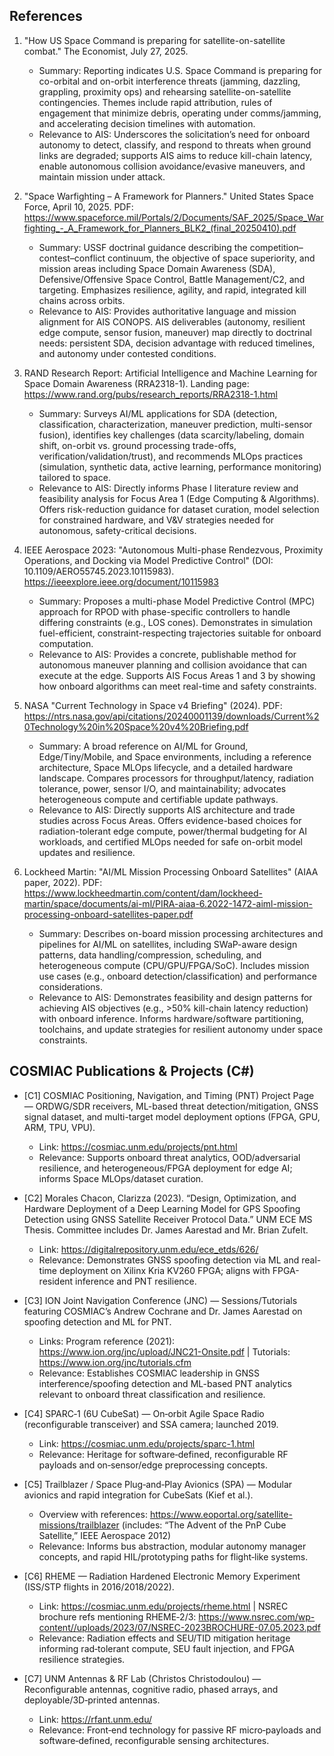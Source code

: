 ## References

1. "How US Space Command is preparing for satellite-on-satellite combat." The Economist, July 27, 2025.
   - Summary: Reporting indicates U.S. Space Command is preparing for co-orbital and on-orbit interference threats (jamming, dazzling, grappling, proximity ops) and rehearsing satellite-on-satellite contingencies. Themes include rapid attribution, rules of engagement that minimize debris, operating under comms/jamming, and accelerating decision timelines with automation.
   - Relevance to AIS: Underscores the solicitation’s need for onboard autonomy to detect, classify, and respond to threats when ground links are degraded; supports AIS aims to reduce kill-chain latency, enable autonomous collision avoidance/evasive maneuvers, and maintain mission under attack.

2. "Space Warfighting – A Framework for Planners." United States Space Force, April 10, 2025. PDF: https://www.spaceforce.mil/Portals/2/Documents/SAF_2025/Space_Warfighting_-_A_Framework_for_Planners_BLK2_(final_20250410).pdf
   - Summary: USSF doctrinal guidance describing the competition–contest–conflict continuum, the objective of space superiority, and mission areas including Space Domain Awareness (SDA), Defensive/Offensive Space Control, Battle Management/C2, and targeting. Emphasizes resilience, agility, and rapid, integrated kill chains across orbits.
   - Relevance to AIS: Provides authoritative language and mission alignment for AIS CONOPS. AIS deliverables (autonomy, resilient edge compute, sensor fusion, maneuver) map directly to doctrinal needs: persistent SDA, decision advantage with reduced timelines, and autonomy under contested conditions.

3. RAND Research Report: Artificial Intelligence and Machine Learning for Space Domain Awareness (RRA2318-1). Landing page: https://www.rand.org/pubs/research_reports/RRA2318-1.html
   - Summary: Surveys AI/ML applications for SDA (detection, classification, characterization, maneuver prediction, multi-sensor fusion), identifies key challenges (data scarcity/labeling, domain shift, on-orbit vs. ground processing trade-offs, verification/validation/trust), and recommends MLOps practices (simulation, synthetic data, active learning, performance monitoring) tailored to space.
   - Relevance to AIS: Directly informs Phase I literature review and feasibility analysis for Focus Area 1 (Edge Computing & Algorithms). Offers risk-reduction guidance for dataset curation, model selection for constrained hardware, and V&V strategies needed for autonomous, safety-critical decisions.

4. IEEE Aerospace 2023: "Autonomous Multi-phase Rendezvous, Proximity Operations, and Docking via Model Predictive Control" (DOI: 10.1109/AERO55745.2023.10115983). https://ieeexplore.ieee.org/document/10115983
   - Summary: Proposes a multi-phase Model Predictive Control (MPC) approach for RPOD with phase-specific controllers to handle differing constraints (e.g., LOS cones). Demonstrates in simulation fuel-efficient, constraint-respecting trajectories suitable for onboard computation.
   - Relevance to AIS: Provides a concrete, publishable method for autonomous maneuver planning and collision avoidance that can execute at the edge. Supports AIS Focus Areas 1 and 3 by showing how onboard algorithms can meet real-time and safety constraints.

5. NASA "Current Technology in Space v4 Briefing" (2024). PDF: https://ntrs.nasa.gov/api/citations/20240001139/downloads/Current%20Technology%20in%20Space%20v4%20Briefing.pdf
   - Summary: A broad reference on AI/ML for Ground, Edge/Tiny/Mobile, and Space environments, including a reference architecture, Space MLOps lifecycle, and a detailed hardware landscape. Compares processors for throughput/latency, radiation tolerance, power, sensor I/O, and maintainability; advocates heterogeneous compute and certifiable update pathways.
   - Relevance to AIS: Directly supports AIS architecture and trade studies across Focus Areas. Offers evidence-based choices for radiation-tolerant edge compute, power/thermal budgeting for AI workloads, and certified MLOps needed for safe on-orbit model updates and resilience.

6. Lockheed Martin: "AI/ML Mission Processing Onboard Satellites" (AIAA paper, 2022). PDF: https://www.lockheedmartin.com/content/dam/lockheed-martin/space/documents/ai-ml/PIRA-aiaa-6.2022-1472-aiml-mission-processing-onboard-satellites-paper.pdf
   - Summary: Describes on-board mission processing architectures and pipelines for AI/ML on satellites, including SWaP-aware design patterns, data handling/compression, scheduling, and heterogeneous compute (CPU/GPU/FPGA/SoC). Includes mission use cases (e.g., onboard detection/classification) and performance considerations.
   - Relevance to AIS: Demonstrates feasibility and design patterns for achieving AIS objectives (e.g., >50% kill-chain latency reduction) with onboard inference. Informs hardware/software partitioning, toolchains, and update strategies for resilient autonomy under space constraints.


## COSMIAC Publications & Projects (C#)

- [C1] COSMIAC Positioning, Navigation, and Timing (PNT) Project Page — ORDWG/SDR receivers, ML-based threat detection/mitigation, GNSS signal dataset, and multi-target model deployment options (FPGA, GPU, ARM, TPU, VPU).
  - Link: https://cosmiac.unm.edu/projects/pnt.html
  - Relevance: Supports onboard threat analytics, OOD/adversarial resilience, and heterogeneous/FPGA deployment for edge AI; informs Space MLOps/dataset curation.

- [C2] Morales Chacon, Clarizza (2023). “Design, Optimization, and Hardware Deployment of a Deep Learning Model for GPS Spoofing Detection using GNSS Satellite Receiver Protocol Data.” UNM ECE MS Thesis. Committee includes Dr. James Aarestad and Mr. Brian Zufelt.
  - Link: https://digitalrepository.unm.edu/ece_etds/626/
  - Relevance: Demonstrates GNSS spoofing detection via ML and real-time deployment on Xilinx Kria KV260 FPGA; aligns with FPGA-resident inference and PNT resilience.

- [C3] ION Joint Navigation Conference (JNC) — Sessions/Tutorials featuring COSMIAC’s Andrew Cochrane and Dr. James Aarestad on spoofing detection and ML for PNT.
  - Links: Program reference (2021): https://www.ion.org/jnc/upload/JNC21-Onsite.pdf | Tutorials: https://www.ion.org/jnc/tutorials.cfm
  - Relevance: Establishes COSMIAC leadership in GNSS interference/spoofing detection and ML-based PNT analytics relevant to onboard threat classification and resilience.

- [C4] SPARC‑1 (6U CubeSat) — On‑orbit Agile Space Radio (reconfigurable transceiver) and SSA camera; launched 2019.
  - Link: https://cosmiac.unm.edu/projects/sparc-1.html
  - Relevance: Heritage for software‑defined, reconfigurable RF payloads and on‑sensor/edge preprocessing concepts.

- [C5] Trailblazer / Space Plug‑and‑Play Avionics (SPA) — Modular avionics and rapid integration for CubeSats (Kief et al.).
  - Overview with references: https://www.eoportal.org/satellite-missions/trailblazer (includes: “The Advent of the PnP Cube Satellite,” IEEE Aerospace 2012)
  - Relevance: Informs bus abstraction, modular autonomy manager concepts, and rapid HIL/prototyping paths for flight‑like systems.

- [C6] RHEME — Radiation Hardened Electronic Memory Experiment (ISS/STP flights in 2016/2018/2022).
  - Link: https://cosmiac.unm.edu/projects/rheme.html | NSREC brochure refs mentioning RHEME‑2/3: https://www.nsrec.com/wp-content//uploads/2023/07/NSREC-2023BROCHURE-07.05.2023.pdf
  - Relevance: Radiation effects and SEU/TID mitigation heritage informing rad‑tolerant compute, SEU fault injection, and FPGA resilience strategies.

- [C7] UNM Antennas & RF Lab (Christos Christodoulou) — Reconfigurable antennas, cognitive radio, phased arrays, and deployable/3D‑printed antennas.
  - Link: https://rfant.unm.edu/
  - Relevance: Front‑end technology for passive RF micro‑payloads and software‑defined, reconfigurable sensing architectures.
